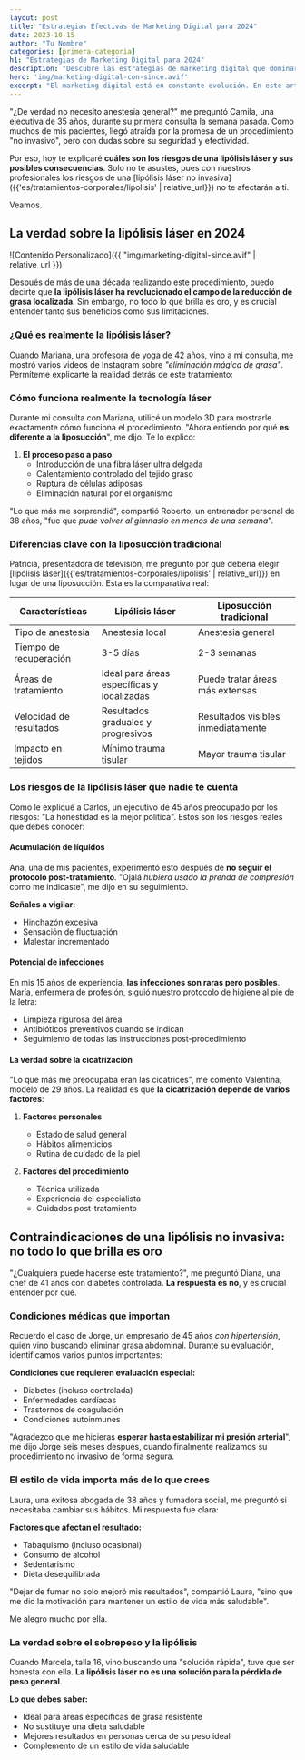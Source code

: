 ```yaml
---
layout: post
title: "Estrategias Efectivas de Marketing Digital para 2024"
date: 2023-10-15
author: "Tu Nombre"
categories: [primera-categoria]
h1: "Estrategias de Marketing Digital para 2024"
description: "Descubre las estrategias de marketing digital que dominarán en 2024."
hero: 'img/marketing-digital-con-since.avif'
excerpt: "El marketing digital está en constante evolución. En este artículo, exploramos las tendencias clave para 2024."
---
```

"¿De verdad no necesito anestesia general?" me preguntó Camila, una ejecutiva de 35 años, durante su primera consulta la semana pasada. Como muchos de mis pacientes, llegó atraída por la promesa de un procedimiento "no invasivo", pero con dudas sobre su seguridad y efectividad.

Por eso, hoy te explicaré **cuáles son los riesgos de una lipólisis láser y sus posibles consecuencias**. Solo no te asustes, pues con nuestros profesionales los riesgos de una [lipólisis láser no invasiva]({{'es/tratamientos-corporales/lipolisis' | relative_url}}) no te afectarán a ti.

Veamos.


## La verdad sobre la lipólisis láser en 2024

![Contenido Personalizado]({{ "img/marketing-digital-since.avif" | relative_url }})


Después de más de una década realizando este procedimiento, puedo decirte que **la lipólisis láser ha revolucionado el campo de la reducción de grasa localizada**. Sin embargo, no todo lo que brilla es oro, y es crucial entender tanto sus beneficios como sus limitaciones.

### ¿Qué es realmente la lipólisis láser?

Cuando Mariana, una profesora de yoga de 42 años, vino a mi consulta, me mostró varios videos de Instagram sobre *"eliminación mágica de grasa"*. Permíteme explicarte la realidad detrás de este tratamiento:

### Cómo funciona realmente la tecnología láser

Durante mi consulta con Mariana, utilicé un modelo 3D para mostrarle exactamente cómo funciona el procedimiento. "Ahora entiendo por qué **es diferente a la liposucción**", me dijo. Te lo explico:

1. **El proceso paso a paso**
   - Introducción de una fibra láser ultra delgada
   - Calentamiento controlado del tejido graso
   - Ruptura de células adiposas
   - Eliminación natural por el organismo

"Lo que más me sorprendió", compartió Roberto, un entrenador personal de 38 años, "fue que *pude volver al gimnasio en menos de una semana*".

### Diferencias clave con la liposucción tradicional

Patricia, presentadora de televisión, me preguntó por qué debería elegir [lipólisis láser]({{'es/tratamientos-corporales/lipolisis' | relative_url}}) en lugar de una liposucción. Esta es la comparativa real:

| Características | Lipólisis láser | Liposucción tradicional |
|-----------------|-----------------|------------------------|
| Tipo de anestesia | Anestesia local | Anestesia general |
| Tiempo de recuperación | 3-5 días | 2-3 semanas |
| Áreas de tratamiento | Ideal para áreas específicas y localizadas | Puede tratar áreas más extensas |
| Velocidad de resultados | Resultados graduales y progresivos | Resultados visibles inmediatamente |
| Impacto en tejidos | Mínimo trauma tisular | Mayor trauma tisular |

### Los riesgos de la lipólisis láser que nadie te cuenta

Como le expliqué a Carlos, un ejecutivo de 45 años preocupado por los riesgos: "La honestidad es la mejor política". Estos son los riesgos reales que debes conocer:

#### Acumulación de líquidos
Ana, una de mis pacientes, experimentó esto después de **no seguir el protocolo post-tratamiento**. "Ojalá *hubiera usado la prenda de compresión* como me indicaste", me dijo en su seguimiento.

**Señales a vigilar:**
- Hinchazón excesiva
- Sensación de fluctuación
- Malestar incrementado

#### Potencial de infecciones
En mis 15 años de experiencia, **las infecciones son raras pero posibles**. María, enfermera de profesión, siguió nuestro protocolo de higiene al pie de la letra:

- Limpieza rigurosa del área
- Antibióticos preventivos cuando se indican
- Seguimiento de todas las instrucciones post-procedimiento

#### La verdad sobre la cicatrización

"Lo que más me preocupaba eran las cicatrices", me comentó Valentina, modelo de 29 años. La realidad es que **la cicatrización depende de varios factores**:

1. **Factores personales**
   - Estado de salud general
   - Hábitos alimenticios
   - Rutina de cuidado de la piel

2. **Factores del procedimiento**
   - Técnica utilizada
   - Experiencia del especialista
   - Cuidados post-tratamiento

## Contraindicaciones de una lipólisis no invasiva: no todo lo que brilla es oro

"¿Cualquiera puede hacerse este tratamiento?", me preguntó Diana, una chef de 41 años con diabetes controlada. **La respuesta es no**, y es crucial entender por qué.

### Condiciones médicas que importan

Recuerdo el caso de Jorge, un empresario de 45 años *con hipertensión*, quien vino buscando eliminar grasa abdominal. Durante su evaluación, identificamos varios puntos importantes:

**Condiciones que requieren evaluación especial:**
- Diabetes (incluso controlada)
- Enfermedades cardíacas
- Trastornos de coagulación
- Condiciones autoinmunes

"Agradezco que me hicieras **esperar hasta estabilizar mi presión arterial**", me dijo Jorge seis meses después, cuando finalmente realizamos su procedimiento no invasivo de forma segura.

### El estilo de vida importa más de lo que crees

Laura, una exitosa abogada de 38 años y fumadora social, me preguntó si necesitaba cambiar sus hábitos. Mi respuesta fue clara:

**Factores que afectan el resultado:**
- Tabaquismo (incluso ocasional)
- Consumo de alcohol
- Sedentarismo
- Dieta desequilibrada

"Dejar de fumar no solo mejoró mis resultados", compartió Laura, "sino que me dio la motivación para mantener un estilo de vida más saludable".

Me alegro mucho por ella.

### La verdad sobre el sobrepeso y la lipólisis

Cuando Marcela, talla 16, vino buscando una "solución rápida", tuve que ser honesta con ella. **La lipólisis láser no es una solución para la pérdida de peso general**.

**Lo que debes saber:**
- Ideal para áreas específicas de grasa resistente
- No sustituye una dieta saludable
- Mejores resultados en personas cerca de su peso ideal
- Complemento de un estilo de vida saludable